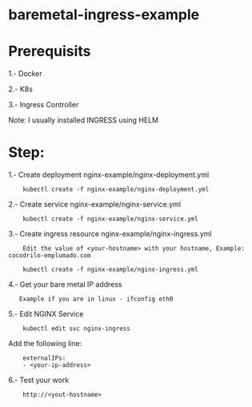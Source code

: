 # baremetal-ingress-example

# Prerequisits

1.- Docker

2.- K8s

3.- Ingress Controller

Note: I usually installed INGRESS using HELM

# Step:

1.- Create deployment nginx-example/nginx-deployment.yml

        kubectl create -f nginx-example/nginx-deployment.yml

2.- Create service nginx-example/nginx-service.yml

        kubectl create -f nginx-example/nginx-service.yml

3.- Create ingress resource nginx-example/nginx-ingress.yml

        Edit the value of <your-hostname> with your hostname, Example: cocodrilo-emplumado.com

        kubectl create -f nginx-example/nginx-ingress.yml

4.- Get your bare metal IP address

       Example if you are in linux - ifconfig eth0

5.- Edit NGINX Service

        kubectl edit svc nginx-ingress

   Add the following line:

        externalIPs:
        - <your-ip-address>

6.- Test your work

        http://<yout-hostname>
